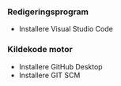 ### Redigeringsprogram

* Installere Visual Studio Code

### Kildekode motor
* Installere GitHub Desktop
* Installere GIT SCM
